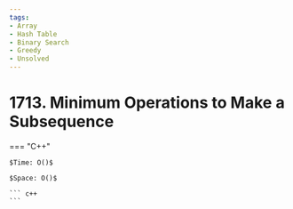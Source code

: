 ```yaml
---
tags:
- Array
- Hash Table
- Binary Search
- Greedy
- Unsolved
---
```



# 1713. Minimum Operations to Make a Subsequence

=== "C++"

    $Time: O()$

    $Space: O()$

    ``` c++
    ```